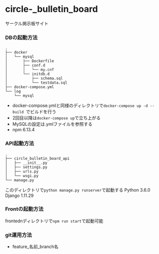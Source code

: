 # circle-_bulletin_board
サークル掲示板サイト
### DBの起動方法
```
.
├── docker
│   └── mysql
│       ├── Dockerfile
│       ├── conf.d
│       │   └── my.cnf
│       └── initdb.d
│           ├── schema.sql
│           └── testdata.sql
├── docker-compose.yml
└── log
    └── mysql
```
  - docker-compose.ymlと同様のディレクトリで```docker-compose up -d --build ```でビルドを行う
  - 2回目以降は```docker-compose up```で立ち上がる
  - MySQLの設定は.ymlファイルを参照する
  - npm 6.13.4
 
### API起動方法
```
.
├── circle_bulletin_board_api
│   ├── __init__.py
│   ├── settings.py
│   ├── urls.py
│   └── wsgi.py
└── manage.py
```
このディレクトリで```python manage.py runserver```で起動する
Python 3.6.0
Django 1.11.29
### Frontの起動方法
frontednディレクトリで```npm run start```で起動可能

### git運用方法
 - feature_名前_branch名

